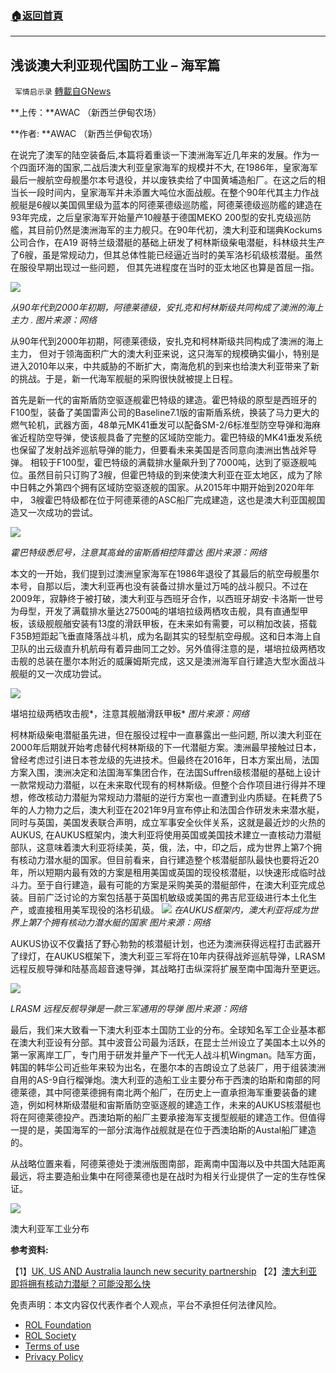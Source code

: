 ###  [:house:返回首頁](https://github.com/ourhimalayas/txt)
---


## 浅谈澳大利亚现代国防工业 – 海军篇
` 军情启示录` [轉載自GNews](https://gnews.org/zh-hans/1965921/)

**上传：**AWAC （新西兰伊甸农场）

**作者: **AWAC （新西兰伊甸农场）

在说完了澳军的陆空装备后,本篇将着重谈一下澳洲海军近几年来的发展。作为一个四面环海的国家,二战后澳大利亚皇家海军的规模并不大, 在1986年，皇家海军最后一艘航空母舰墨尔本号退役，并以废铁卖给了中国黄埔造船厂。在这之后的相当长一段时间内，皇家海军并未添置大吨位水面战舰。在整个90年代其主力作战舰艇是6艘以美国佩里级为蓝本的阿德莱德级巡防艦，阿德莱德级巡防艦的建造在93年完成，之后皇家海军开始量产10艘基于德国MEKO 200型的安扎克级巡防艦，其目前仍然是澳洲海军的主力舰只。在90年代初，澳大利亚和瑞典Kockums公司合作，在A19 哥特兰级潜艇的基础上研发了柯林斯级柴电潜艇，科林级共生产了6艘，虽是常规动力，但其总体性能已经逼近当时的美军洛杉矶级核潜艇。虽然在服役早期出现过一些问题， 但其先进程度在当时的亚太地区也算是首屈一指。

![](https://assets.gnews.org/wp-content/uploads/2022/02/Picture7.png)

*从90年代到2000年初期，阿德莱德级，安扎克和柯林斯级共同构成了澳洲的海上主力* . 
*图片来源：网络*

从90年代到2000年初期，阿德莱德级，安扎克和柯林斯级共同构成了澳洲的海上主力， 但对于领海面积广大的澳大利亚来说，这只海军的规模确实偏小，特别是进入2010年以来，中共威胁的不断扩大，南海危机的到来也给澳大利亚带来了新的挑战。于是，新一代海军舰艇的采购很快就被提上日程。

首先是新一代的宙斯盾防空驱逐舰霍巴特级的建造。霍巴特级的原型是西班牙的F100型，装备了美国雷声公司的Baseline7.1版的宙斯盾系统，换装了马力更大的燃气轮机，武器方面，48单元MK41垂发可以配备SM-2/6标准型防空导弹和海麻雀近程防空导弹，使该舰具备了完整的区域防空能力。霍巴特级的MK41垂发系统也保留了发射战斧巡航导弹的能力，但要看未来美国是否同意向澳洲出售战斧导弹。 相较于F100型，霍巴特级的满载排水量飙升到了7000吨，达到了驱逐舰吨位。虽然目前只订购了3艘，但霍巴特级的到来使澳大利亚在亚太地区，成为了除中日韩之外第四个拥有区域防空驱逐舰的国家。从2015年中期开始到2020年年中， 3艘霍巴特级都在位于阿德莱德的ASC船厂完成建造，这也是澳大利亚国舰国造又一次成功的尝试。

![](https://assets.gnews.org/wp-content/uploads/2022/02/Picture8.png)

*霍巴特级悉尼号，注意其高耸的宙斯盾相控阵雷达*
*图片来源：网络*

本文的一开始，我们提到过澳洲皇家海军在1986年退役了其最后的航空母舰墨尔本号，自那以后，澳大利亚再也没有装备过排水量过万吨的战斗舰只。不过在2009年，寂静终于被打破，澳大利亚与西班牙合作，以西班牙胡安·卡洛斯一世号为母型，开发了满载排水量达27500吨的堪培拉级两栖攻击舰，具有直通型甲板，该级舰舰艏安装有13度的滑跃甲板，在未来如有需要，可以稍加改装，搭载F35B短距起飞垂直降落战斗机，成为名副其实的轻型航空母舰。这和日本海上自卫队的出云级直升机航母有着异曲同工之妙。另外值得注意的是，堪培拉级两栖攻击舰的总装在墨尔本附近的威廉姆斯完成，这又是澳洲海军自行建造大型水面战斗舰艇的又一次成功尝试。

![](https://assets.gnews.org/wp-content/uploads/2022/02/Picture9.jpg)

堪培拉级两栖攻击舰*，注意其舰艏滑跃甲板* 
*图片来源：网络*

柯林斯级柴电潜艇虽先进，但在服役过程中一直暴露出一些问题, 所以澳大利亚在2000年后期就开始考虑替代柯林斯级的下一代潜艇方案。澳洲最早接触过日本，曾经考虑过引进日本苍龙级的先进技术。但最终在2016年，日本方案出局，法国方案入围，澳洲决定和法国海军集团合作，在法国Suffren级核潜艇的基础上设计一款常规动力潜艇，以在未来取代现有的柯林斯级。但整个合作项目进行得并不理想，修改核动力潜艇为常规动力潜艇的逆行方案也一直遭到业内质疑。在耗费了5年的人力物力之后，澳大利亚在2021年9月宣布停止和法国合作研发未来潜水艇，同时与英国，美国发表联合声明，成立军事安全伙伴关系，这就是最近炒的火热的AUKUS, 在AUKUS框架内，澳大利亚将使用英国或美国技术建立一直核动力潜艇部队，这意味着澳大利亚将续美，英，俄，法，中，印之后，成为世界上第7个拥有核动力潜水艇的国家。但目前看来，自行建造整个核潜艇部队最快也要将近20年，所以短期内最有效的方案是租用美国或英国的现役核潜艇，以快速形成临时战斗力。至于自行建造，最有可能的方案是采购美英的潜艇部件，在澳大利亚完成总装。目前广泛讨论的方案包括基于英国机敏级或美国的弗吉尼亚级进行本土化生产，或直接租用美军现役的洛杉矶级。
![](https://assets.gnews.org/wp-content/uploads/2022/02/Picture10.png)
*在AUKUS框架内，澳大利亚将成为世界上第7个拥有核动力潜水艇的国家*
*图片来源：网络*

AUKUS协议不仅囊括了野心勃勃的核潜艇计划，也还为澳洲获得远程打击武器开了绿灯，在AUKUS框架下，澳大利亚三军将在10年内获得战斧巡航导弹，LRASM远程反舰导弹和陆基高超音速导弹，其战略打击纵深将扩展至南中国海升至更远。

![](https://assets.gnews.org/wp-content/uploads/2022/02/Picture12.png)

*LRASM 远程反舰导弹是一款三军通用的导弹*
*图片来源：网络*

最后，我们来大致看一下澳大利亚本土国防工业的分布。全球知名军工企业基本都在澳大利亚设有分部。其中波音公司最为活跃，在昆士兰州设立了美国本土以外的第一家离岸工厂，专门用于研发并量产下一代无人战斗机Wingman。陆军方面，韩国的韩华公司近些年来较为出名，在墨尔本的吉朗设立了总装厂，用于组装澳洲自用的AS-9自行榴弹炮。澳大利亚的造船工业主要分布于西澳的珀斯和南部的阿德莱德，其中阿德莱德拥有南北两个船厂，在历史上一直承担海军重要装备的建造，例如柯林斯级潜艇和宙斯盾防空驱逐舰的建造工作，未来的AUKUS核潜艇也将在阿德莱德投产。西澳珀斯的船厂主要承接海军支援型舰艇的建造工作。但值得一提的是，美国海军的一部分滨海作战舰就是在位于西澳珀斯的Austal船厂建造的。

从战略位置来看，阿德莱德处于澳洲版图南部，距离南中国海以及中共国大陆距离最远，将主要造船业集中在阿德莱德也是在战时为相关行业提供了一定的生存性保证。

![](https://assets.gnews.org/wp-content/uploads/2022/02/Picture13-1.png)

澳大利亚军工业分布

**参考资料:**

【1】[UK, US AND Australia launch new security partnership](https://www.gov.uk/government/news/uk-us-and-australia-launch-new-security-partnership)
【2】[澳大利亚即将拥有核动力潜艇？可能没那么快](https://cn.nytimes.com/asia-pacific/20211105/nuclear-powered-submarines/)



 

免责声明：本文内容仅代表作者个人观点，平台不承担任何法律风险。

- [ROL Foundation](https://rolfoundation.org/)
- [ROL Society](https://rolsociety.org/)
- [Terms of use](https://gnews.org/terms-of-use-3/)
- [Privacy Policy](https://gnews.org/privacy-policy/)

